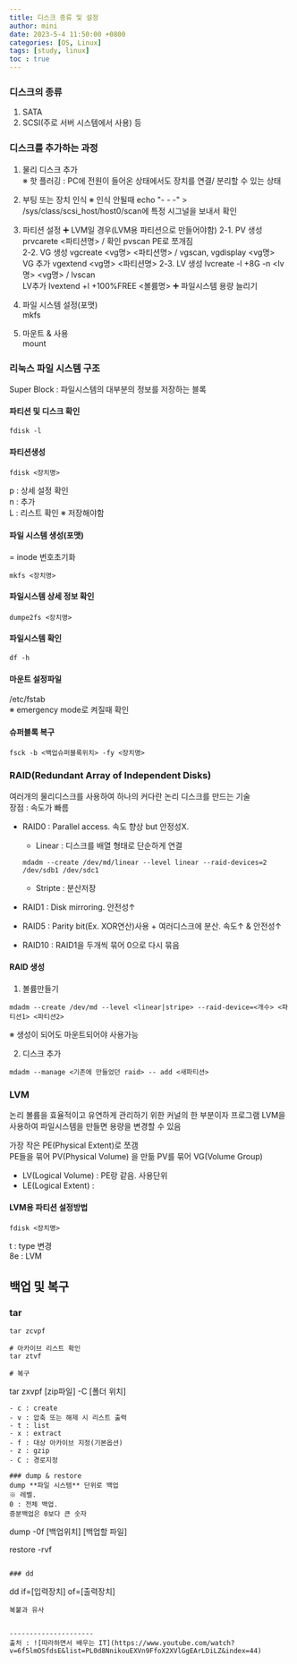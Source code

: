 ```yaml
---
title: 디스크 종류 및 설정
author: mini
date: 2023-5-4 11:50:00 +0800
categories: [OS, Linux]
tags: [study, linux]
toc : true
---
```



### 디스크의 종류
1. SATA
2. SCSI(주로 서버 시스템에서 사용) 등


### 디스크를 추가하는 과정
1. 물리 디스크 추가  
	※ 핫 플러깅 : PC에 전원이 들어온 상태에서도 장치를 연결/ 분리할 수 있는 상태  
2. 부팅 또는 장치 인식
    ※ 인식 안될때 echo "- - -" \> /sys/class/scsi_host/host0/scan에 특정 시그널을 보내서 확인   
3. 파티션 설정
	➕ LVM일 경우(LVM용 파티션으로 만들어야함)
	 2-1. PV 생성   prvcarete <파티션명> / 확인 pvscan 
	      PE로 쪼개짐  
	 2-2. VG 생성   vgcreate <vg명> <파티션명> / vgscan, vgdisplay <vg명>  
	 	VG 추가 vgextend <vg명> <파티션명>
	 2-3. LV 생성 	lvcreate -l +8G -n <lv명> <vg명> / lvscan   
	 	LV추가 lvextend +l +100%FREE <볼륨명>
		➕ 파일시스템 용량 늘리기 

4. 파일 시스템 설정(포맷)    
	mkfs
5. 마운트 & 사용  
	mount


### 리눅스 파일 시스템 구조
Super Block : 파일시스템의 대부분의 정보를 저장하는 블록


#### 파티션 및 디스크 확인
```
fdisk -l 
```

#### 파티션생성
```
fdisk <장치명>
```
p : 상세 설정 확인  
n : 추가   
L : 리스트 확인 
※ 저장해야함  

#### 파일 시스템 생성(포맷)
= inode 번호초기화
```
mkfs <장치명>
```

#### 파일시스템 상세 정보 확인 
```
dumpe2fs <장치명>
```

#### 파일시스템 확인
```
df -h
```

#### 마운트 설정파일
/etc/fstab  
※ emergency mode로 켜질때 확인


#### 슈퍼블록 복구
```
fsck -b <백업슈퍼블록위치> -fy <장치명>
```

### RAID(Redundant Array of Independent Disks)
여러개의 물리디스크를 사용하여 하나의 커다란 논리 디스크를 만드는 기술  
장점 : 속도가 빠름  

 - RAID0 : Parallel access. 속도 향상 but 안정성X.  
	- Linear : 디스크를 배열 형태로 단순하게 연결
	```
	mdadm --create /dev/md/linear --level linear --raid-devices=2 /dev/sdb1 /dev/sdc1
	```
	- Stripte : 분산저장 
 - RAID1 : Disk mirroring. 안전성↑

 - RAID5 : Parity bit(Ex. XOR연산)사용 + 여러디스크에 분산. 속도↑ & 안전성↑
 - RAID10 : RAID1을 두개씩 묶어 0으로 다시 묶음

#### RAID 생성
 1. 볼륨만들기
 ```
 mdadm --create /dev/md --level <linear|stripe> --raid-device=<개수> <파티션1> <파티션2>
 ```
 ※ 생성이 되어도 마운트되어야 사용가능

 2. 디스크 추가
 ```
 mdadm --manage <기존에 만들었던 raid> -- add <새파티션>
 ```

### LVM
 논리 볼륨을 효율적이고 유연하게 관리하기 위한 커널의 한 부분이자 프로그램
 LVM을 사용하여 파일시스템을 만들면 용량을 변경할 수 있음  

 가장 작은 PE(Physical Extent)로 쪼갬  
 PE들을 묶어 PV(Physical Volume) 을 만듦 
 PV를 묶어 VG(Volume Group)

 - LV(Logical Volume) : PE랑 같음. 사용단위
 - LE(Logical Extent) : 

#### LVM용 파티션 설정방법
```
fdisk <장치명>
```
t : type 변경  
8e : LVM  
	  
	  

## 백업 및 복구
### tar 
```
tar zcvpf

# 아카이브 리스트 확인
tar ztvf

# 복구
```
tar zxvpf [zip파일] -C [폴더 위치]
```
- c : create
- v : 압축 또는 해제 시 리스트 출력
- t : list
- x : extract 
- f : 대상 아카이브 지정(기본옵션)
- z : gzip 
- C : 경로지정 

### dump & restore
dump **파일 시스템** 단위로 백업
※ 레벨. 
0 : 전체 백업. 
증분백업은 0보다 큰 숫자   
```
dump -0f [백업위치] [백업할 파일]

restore -rvf
```

### dd
```
dd if=[입력장치] of=[출력장치]
```
복붙과 유사  


---------------------
출처 : ![따라하면서 배우는 IT](https://www.youtube.com/watch?v=6f5lmOSfdsE&list=PL0d8NnikouEXVn9FfoX2XVlGgEArLDiLZ&index=44)

